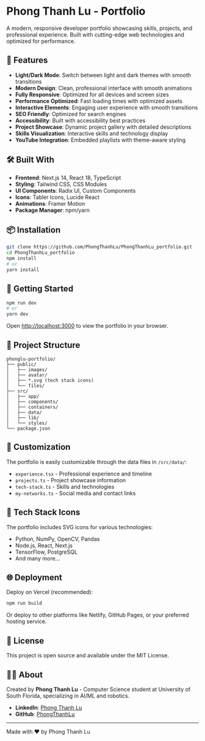 # Phong Thanh Lu - Portfolio

A modern, responsive developer portfolio showcasing skills, projects, and professional experience. Built with cutting-edge web technologies and optimized for performance.

## 🚀 Features

- **Light/Dark Mode**: Switch between light and dark themes with smooth transitions
- **Modern Design**: Clean, professional interface with smooth animations
- **Fully Responsive**: Optimized for all devices and screen sizes
- **Performance Optimized**: Fast loading times with optimized assets
- **Interactive Elements**: Engaging user experience with smooth transitions
- **SEO Friendly**: Optimized for search engines
- **Accessibility**: Built with accessibility best practices
- **Project Showcase**: Dynamic project gallery with detailed descriptions
- **Skills Visualization**: Interactive skills and technology display
- **YouTube Integration**: Embedded playlists with theme-aware styling

## 🛠️ Built With

- **Frontend**: Next.js 14, React 18, TypeScript
- **Styling**: Tailwind CSS, CSS Modules
- **UI Components**: Radix UI, Custom Components
- **Icons**: Tabler Icons, Lucide React
- **Animations**: Framer Motion
- **Package Manager**: npm/yarn

## 📦 Installation

```bash
git clone https://github.com/PhongThanhLu/PhongThanhLu_portfolio.git
cd PhongThanhLu_portfolio
npm install
# or
yarn install
```

## 🚀 Getting Started

```bash
npm run dev
# or
yarn dev
```

Open [http://localhost:3000](http://localhost:3000) to view the portfolio in your browser.

## 📁 Project Structure

```
phonglu-portfolio/
├── public/
│   ├── images/
│   ├── avatar/
│   ├── *.svg (tech stack icons)
│   └── files/
├── src/
│   ├── app/
│   ├── components/
│   ├── containers/
│   ├── data/
│   ├── lib/
│   └── styles/
└── package.json
```

## 🎨 Customization

The portfolio is easily customizable through the data files in `/src/data/`:

- `experience.tsx` - Professional experience and timeline
- `projects.ts` - Project showcase information
- `tech-stack.ts` - Skills and technologies
- `my-networks.ts` - Social media and contact links

## 📱 Tech Stack Icons

The portfolio includes SVG icons for various technologies:
- Python, NumPy, OpenCV, Pandas
- Node.js, React, Next.js
- TensorFlow, PostgreSQL
- And many more...

## 🌐 Deployment

Deploy on Vercel (recommended):

```bash
npm run build
```

Or deploy to other platforms like Netlify, GitHub Pages, or your preferred hosting service.

## 📄 License

This project is open source and available under the MIT License.

## 👨‍💻 About

Created by **Phong Thanh Lu** - Computer Science student at University of South Florida, specializing in AI/ML and robotics.

- **LinkedIn**: [Phong Thanh Lu](https://www.linkedin.com/in/phongthanhlu/)
- **GitHub**: [PhongThanhLu](https://github.com/PhongThanhLu)

---

Made with ❤️ by Phong Thanh Lu
